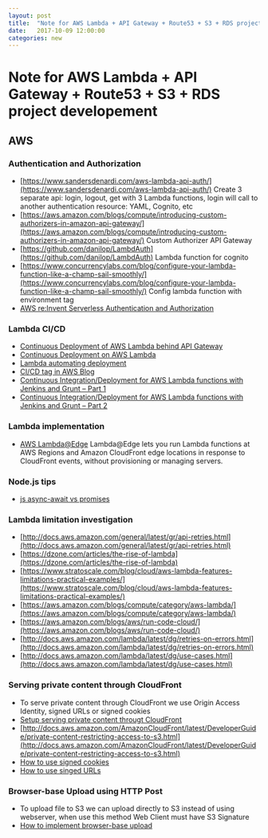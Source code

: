 ```yaml
---
layout: post
title:  "Note for AWS Lambda + API Gateway + Route53 + S3 + RDS project developement"
date:   2017-10-09 12:00:00
categories: new
---
```


Note for AWS Lambda + API Gateway + Route53 + S3 + RDS project developement
====

AWS
-----

### Authentication and Authorization
* [https://www.sandersdenardi.com/aws-lambda-api-auth/](https://www.sandersdenardi.com/aws-lambda-api-auth/)
Create 3 separate api: login, logout, get with 3 Lambda functions, login will call to another authentication resource: YAML, Cognito, etc
* [https://aws.amazon.com/blogs/compute/introducing-custom-authorizers-in-amazon-api-gateway/](https://aws.amazon.com/blogs/compute/introducing-custom-authorizers-in-amazon-api-gateway/)
Custom Authorizer API Gateway
* [https://github.com/danilop/LambdAuth](https://github.com/danilop/LambdAuth) Lambda function for cognito
* [https://www.concurrencylabs.com/blog/configure-your-lambda-function-like-a-champ-sail-smoothly/](https://www.concurrencylabs.com/blog/configure-your-lambda-function-like-a-champ-sail-smoothly/)
Config lambda function with environment tag
* [AWS re:Invent Serverless Authentication and Authorization](https://gitlab.com/wingadium/ReadingDocument/blob/f21f586f2bae119d94c9c006c846783be31c9e26/Serverless%20Authentication%20AWS%20Re%20Invent%202016.pdf)

### Lambda CI/CD

* [Continuous Deployment of AWS Lambda behind API Gateway](https://blog.jayway.com/2016/09/07/continuous-deployment-aws-lambda-behind-api-gateway/)
* [Continuous Deployment on AWS Lambda](https://blog.jayway.com/2016/07/07/continuous-deployment-aws-lambda/)
* [Lambda automating deployment](http://docs.aws.amazon.com/lambda/latest/dg/automating-deployment.html)
* [CI/CD tag in AWS Blog](https://aws.amazon.com/blogs/compute/tag/cicd/)
* [Continuous Integration/Deployment for AWS Lambda functions with Jenkins and Grunt – Part 1](https://aws.amazon.com/blogs/compute/continuous-integration-deployment-for-aws-lambda-functions-with-jenkins-and-grunt-part-1/)
* [Continuous Integration/Deployment for AWS Lambda functions with Jenkins and Grunt – Part 2](https://aws.amazon.com/blogs/compute/continuous-integration-deployment-for-aws-lambda-functions-with-jenkins-and-grunt-part-2/)

### Lambda implementation
* [AWS Lambda@Edge](http://docs.aws.amazon.com/lambda/latest/dg/lambda-edge.html) Lambda@Edge lets you run Lambda functions at AWS Regions and Amazon CloudFront edge locations in response to CloudFront events, without provisioning or managing servers.

### Node.js tips
* [js async-await vs promises](https://hackernoon.com/6-reasons-why-javascripts-async-await-blows-promises-away-tutorial-c7ec10518dd9)

### Lambda limitation investigation

* [http://docs.aws.amazon.com/general/latest/gr/api-retries.html](http://docs.aws.amazon.com/general/latest/gr/api-retries.html)
* [https://dzone.com/articles/the-rise-of-lambda](https://dzone.com/articles/the-rise-of-lambda)
* [https://www.stratoscale.com/blog/cloud/aws-lambda-features-limitations-practical-examples/](https://www.stratoscale.com/blog/cloud/aws-lambda-features-limitations-practical-examples/)
* [https://aws.amazon.com/blogs/compute/category/aws-lambda/](https://aws.amazon.com/blogs/compute/category/aws-lambda/)
* [https://aws.amazon.com/blogs/aws/run-code-cloud/](https://aws.amazon.com/blogs/aws/run-code-cloud/)
* [http://docs.aws.amazon.com/lambda/latest/dg/retries-on-errors.html](http://docs.aws.amazon.com/lambda/latest/dg/retries-on-errors.html)
* [http://docs.aws.amazon.com/lambda/latest/dg/use-cases.html](http://docs.aws.amazon.com/lambda/latest/dg/use-cases.html)

### Serving private content through CloudFront
* To serve private content through CloudFront we use Origin Access Identity, signed URLs or signed cookies
* [Setup serving private content througt CloudFront](http://docs.aws.amazon.com/AmazonCloudFront/latest/DeveloperGuide/private-content-task-list.html)
* [http://docs.aws.amazon.com/AmazonCloudFront/latest/DeveloperGuide/private-content-restricting-access-to-s3.html](http://docs.aws.amazon.com/AmazonCloudFront/latest/DeveloperGuide/private-content-restricting-access-to-s3.html)
* [How to use signed cookies](http://docs.aws.amazon.com/AmazonCloudFront/latest/DeveloperGuide/private-content-signed-cookies.html)
* [How to use singed URLs](http://docs.aws.amazon.com/AmazonCloudFront/latest/DeveloperGuide/private-content-signed-urls.html)

### Browser-base Upload using HTTP Post
* To upload file to S3 we can upload directly to S3 instead of using webserver, when use this method Web Client must have S3 Signature
* [How to implement browser-base upload](http://docs.aws.amazon.com/AmazonS3/latest/API/sigv4-UsingHTTPPOST.html)
